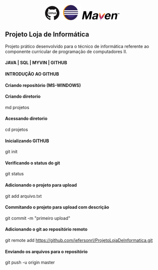 <p align="center"><img width="10%" src="imgs/github.jpg" /><img width="14%" src="imgs/logo_eclipse.jpg" /><img width="25%" src="imgs/maven.png" /></p>

## Projeto Loja de Informática

Projeto prático desenvolvido para o técnico de informática referente ao componente curricular de programação de computadores II.

#### JAVA | SQL | MYVIN | GITHUB

#### INTRODUÇÃO AO GITHUB

#### Criando repositório (MS-WINDOWS)

#### Criando diretorio
md projetos

#### Acessando diretorio
cd projetos

#### Inicializando GITHUB
git init

#### Verificando o status do git
git status

#### Adicionando o projeto para upload
git add arquivo.txt

#### Commitando o projeto para upload com descrição
git commit -m "primeiro upload"

#### Adicionando o git ao repositório remoto
git remote add https://github.com/jefersonrl/ProjetoLojaDeInformatica.git

#### Enviando os arquivos para o repositório
git push -u origin master
